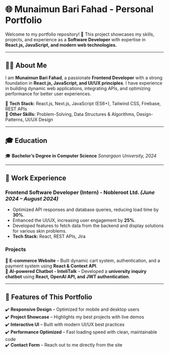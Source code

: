 # 🌐 Munaimun Bari Fahad - Personal Portfolio

Welcome to my portfolio repository! 🚀 This project showcases my skills, projects, and experience as a **Software Developer** with expertise in **React.js, JavaScript, and modern web technologies.**

---

## 🧑‍💻 About Me

I am **Munaimun Bari Fahad**, a passionate **Frontend Developer** with a strong foundation in **React.js, JavaScript, and UI/UX principles**. I have experience in building dynamic web applications, integrating APIs, and optimizing performance for better user experiences.

🔹 **Tech Stack:** React.js, Next.js, JavaScript (ES6+), Tailwind CSS, Firebase, REST APIs  
🔹 **Other Skills:** Problem-Solving, Data Structures & Algorithms, Design-Patterns, UI/UX Design

---

## 🎓 Education

🎓 **Bachelor’s Degree in Computer Science** _Sonargaon University, 2024_

---

## 💼 Work Experience

### **Frontend Software Developer (Intern) - Nobleroot Ltd.** _(June 2024 – August 2024)_

- Optimized API responses and database queries, reducing load time by **30%**.
- Enhanced the UI/UX, increasing user engagement by **25%**.
- Developed features to fetch data from the backend and display solutions for various skin problems.
- **Tech Stack:** React, REST APIs, Jira

### **Projects**

🚀 **E-commerce Website** – Built dynamic cart system, authentication, and a payment system using **React & Context API**.  
🤖 **AI-powered Chatbot - InteliTalk** – Developed a **university inquiry chatbot** using **React, OpenAI API, and JWT authentication**.

---

## 🎨 Features of This Portfolio

✔️ **Responsive Design** – Optimized for mobile and desktop users  
✔️ **Project Showcase** – Highlights my best projects with live demos  
✔️ **Interactive UI** – Built with modern UI/UX best practices  
✔️ **Performance Optimized** – Fast loading speed with clean, maintainable code  
✔️ **Contact Form** – Reach out to me directly from the site
